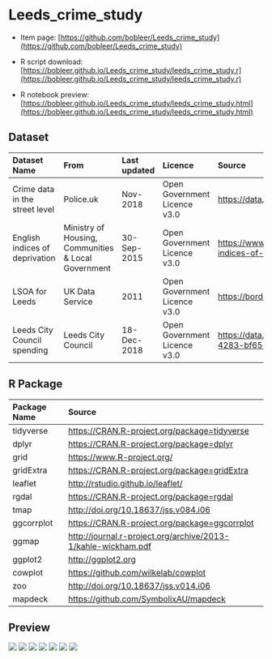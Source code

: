 # Leeds_crime_study


* Item page: [https://github.com/bobleer/Leeds_crime_study](https://github.com/bobleer/Leeds_crime_study)

* R script download: [https://bobleer.github.io/Leeds_crime_study/leeds_crime_study.r](https://bobleer.github.io/Leeds_crime_study/leeds_crime_study.r)

* R notebook preview: [https://bobleer.github.io/Leeds_crime_study/leeds_crime_study.html](https://bobleer.github.io/Leeds_crime_study/leeds_crime_study.html)


## Dataset

| Dataset Name | From | Last updated | Licence | Source |
| :- | :- | :- | :- | :- |
| Crime data in the street level | Police.uk | Nov-2018 | Open Government Licence v3.0 | https://data.police.uk/data/ |
| English indices of deprivation | Ministry of Housing, Communities & Local Government | 30-Sep-2015 | Open Government Licence v3.0 | https://www.gov.uk/government/statistics/english-indices-of-deprivation-2015 |
| LSOA for Leeds | UK Data Service | 2011 | Open Government Licence v3.0 | https://borders.ukdataservice.ac.uk/bds.html |
| Leeds City Council spending	| Leeds City Council | 18-Dec-2018 | Open Government Licence v3.0 | https://data.gov.uk/dataset/80446967-46ef-4283-bf65-1014ecfc4fbc/council-spending |

## R Package

| Package Name | Source |
| :- | :- |
| tidyverse |	https://CRAN.R-project.org/package=tidyverse |
| dplyr |	https://CRAN.R-project.org/package=dplyr |
| grid | https://www.R-project.org/ |
| gridExtra |	https://CRAN.R-project.org/package=gridExtra |
| leaflet |	http://rstudio.github.io/leaflet/ |
| rgdal |	https://CRAN.R-project.org/package=rgdal |
| tmap | http://doi.org/10.18637/jss.v084.i06 |
| ggcorrplot | https://CRAN.R-project.org/package=ggcorrplot |
| ggmap |	http://journal.r-project.org/archive/2013-1/kahle-wickham.pdf |
| ggplot2 |	http://ggplot2.org |
| cowplot |	https://github.com/wilkelab/cowplot |
| zoo |	http://doi.org/10.18637/jss.v014.i06 |
| mapdeck | https://github.com/SymbolixAU/mapdeck |

## Preview

![](https://github.com/bobleer/Leeds_crime_study/raw/master/images/Screenshot%202019-01-19%20at%2021.04.14.png)
![](https://github.com/bobleer/Leeds_crime_study/raw/master/images/uk123.jpg)
![](https://github.com/bobleer/Leeds_crime_study/raw/master/images/leeds123456.jpg)
![](https://github.com/bobleer/Leeds_crime_study/raw/master/images/Leeds_cor_by_nation.jpg)
![](https://github.com/bobleer/Leeds_crime_study/raw/master/images/2018-11_leeds_crimes.jpeg)
![](https://github.com/bobleer/Leeds_crime_study/raw/master/images/leeds_36_1.png)
![](https://github.com/bobleer/Leeds_crime_study/raw/master/images/leeds_36_14.png)
